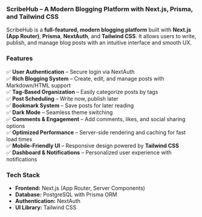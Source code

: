 ### **ScribeHub – A Modern Blogging Platform with Next.js, Prisma, and Tailwind CSS**  

ScribeHub is a **full-featured, modern blogging platform** built with **Next.js (App Router)**, **Prisma**, **NextAuth**, and **Tailwind CSS**. It allows users to write, publish, and manage blog posts with an intuitive interface and smooth UX.  

### **Features**  
✅ **User Authentication** – Secure login via NextAuth  
✅ **Rich Blogging System** – Create, edit, and manage posts with Markdown/HTML support  
✅ **Tag-Based Organization** – Easily categorize posts by tags  
✅ **Post Scheduling** – Write now, publish later  
✅ **Bookmark System** – Save posts for later reading  
✅ **Dark Mode** – Seamless theme switching  
✅ **Comments & Engagement** – Add comments, likes, and social sharing options  
✅ **Optimized Performance** – Server-side rendering and caching for fast load times  
✅ **Mobile-Friendly UI** – Responsive design powered by **Tailwind CSS**  
✅ **Dashboard & Notifications** – Personalized user experience with notifications  

### **Tech Stack**  
- **Frontend:** Next.js (App Router, Server Components)  
- **Database:** PostgreSQL with Prisma ORM  
- **Authentication:** NextAuth
- **UI Library:** Tailwind CSS  
